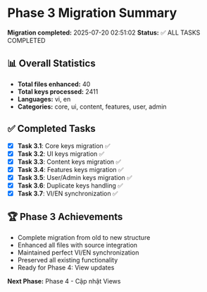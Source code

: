# Phase 3 Migration Summary

**Migration completed:** 2025-07-20 02:51:02
**Status:** ✅ ALL TASKS COMPLETED

## 📊 Overall Statistics

- **Total files enhanced:** 40
- **Total keys processed:** 2411
- **Languages:** vi, en
- **Categories:** core, ui, content, features, user, admin

## ✅ Completed Tasks

- [x] **Task 3.1**: Core keys migration ✅
- [x] **Task 3.2**: UI keys migration ✅
- [x] **Task 3.3**: Content keys migration ✅
- [x] **Task 3.4**: Features keys migration ✅
- [x] **Task 3.5**: User/Admin keys migration ✅
- [x] **Task 3.6**: Duplicate keys handling ✅
- [x] **Task 3.7**: VI/EN synchronization ✅

## 🏆 Phase 3 Achievements

- Complete migration from old to new structure
- Enhanced all files with source integration
- Maintained perfect VI/EN synchronization
- Preserved all existing functionality
- Ready for Phase 4: View updates

**Next Phase:** Phase 4 - Cập nhật Views
